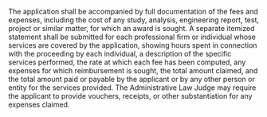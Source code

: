 The application shall be accompanied by full documentation of the fees and expenses, including the cost of any study, analysis, engineering report, test, project or similar matter, for which an award is sought. A separate itemized statement shall be submitted for each professional firm or individual whose services are covered by the application, showing hours spent in connection with the proceeding by each individual, a description of the specific services performed, the rate at which each fee has been computed, any expenses for which reimbursement is sought, the total amount claimed, and the total amount paid or payable by the applicant or by any other person or entity for the services provided. The Administrative Law Judge may require the applicant to provide vouchers, receipts, or other substantiation for any expenses claimed.

